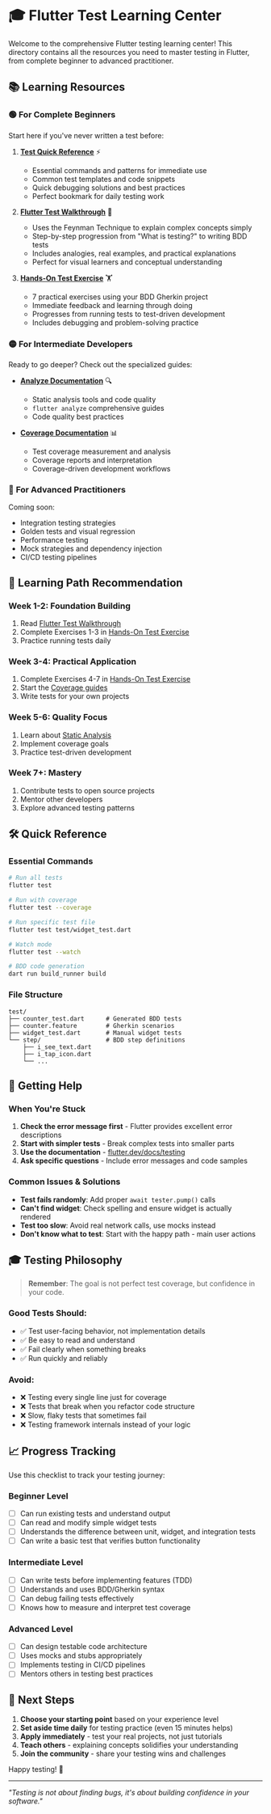 # 🎓 Flutter Test Learning Center

Welcome to the comprehensive Flutter testing learning center! This directory contains all the resources you need to master testing in Flutter, from complete beginner to advanced practitioner.

## 📚 Learning Resources

### 🟢 **For Complete Beginners**
Start here if you've never written a test before:

1. **[Test Quick Reference](test-quick-reference.md)** ⚡
   - Essential commands and patterns for immediate use
   - Common test templates and code snippets
   - Quick debugging solutions and best practices
   - Perfect bookmark for daily testing work

2. **[Flutter Test Walkthrough](flutter-test-walkthrough.md)** 📖
   - Uses the Feynman Technique to explain complex concepts simply
   - Step-by-step progression from "What is testing?" to writing BDD tests
   - Includes analogies, real examples, and practical explanations
   - Perfect for visual learners and conceptual understanding

3. **[Hands-On Test Exercise](hands-on-test-exercise.md)** 🏋️
   - 7 practical exercises using your BDD Gherkin project
   - Immediate feedback and learning through doing
   - Progresses from running tests to test-driven development
   - Includes debugging and problem-solving practice

### 🟡 **For Intermediate Developers**
Ready to go deeper? Check out the specialized guides:

- **[Analyze Documentation](../analyze/)** 🔍
  - Static analysis tools and code quality
  - `flutter analyze` comprehensive guides
  - Code quality best practices

- **[Coverage Documentation](../coverage/)** 📊
  - Test coverage measurement and analysis
  - Coverage reports and interpretation
  - Coverage-driven development workflows

### 🔴 **For Advanced Practitioners**
Coming soon:
- Integration testing strategies
- Golden tests and visual regression
- Performance testing
- Mock strategies and dependency injection
- CI/CD testing pipelines

## 🎯 Learning Path Recommendation

### Week 1-2: Foundation Building
1. Read [Flutter Test Walkthrough](flutter-test-walkthrough.md)
2. Complete Exercises 1-3 in [Hands-On Test Exercise](hands-on-test-exercise.md)
3. Practice running tests daily

### Week 3-4: Practical Application
1. Complete Exercises 4-7 in [Hands-On Test Exercise](hands-on-test-exercise.md)
2. Start the [Coverage guides](../coverage/coverage-README.md)
3. Write tests for your own projects

### Week 5-6: Quality Focus
1. Learn about [Static Analysis](../analyze/analyze-README.md)
2. Implement coverage goals
3. Practice test-driven development

### Week 7+: Mastery
1. Contribute tests to open source projects
2. Mentor other developers
3. Explore advanced testing patterns

## 🛠️ Quick Reference

### Essential Commands
```bash
# Run all tests
flutter test

# Run with coverage
flutter test --coverage

# Run specific test file
flutter test test/widget_test.dart

# Watch mode
flutter test --watch

# BDD code generation
dart run build_runner build
```

### File Structure
```
test/
├── counter_test.dart      # Generated BDD tests
├── counter.feature        # Gherkin scenarios
├── widget_test.dart       # Manual widget tests
└── step/                  # BDD step definitions
    ├── i_see_text.dart
    ├── i_tap_icon.dart
    └── ...
```

## 🤝 Getting Help

### When You're Stuck
1. **Check the error message first** - Flutter provides excellent error descriptions
2. **Start with simpler tests** - Break complex tests into smaller parts
3. **Use the documentation** - [flutter.dev/docs/testing](https://flutter.dev/docs/testing)
4. **Ask specific questions** - Include error messages and code samples

### Common Issues & Solutions
- **Test fails randomly**: Add proper `await tester.pump()` calls
- **Can't find widget**: Check spelling and ensure widget is actually rendered
- **Test too slow**: Avoid real network calls, use mocks instead
- **Don't know what to test**: Start with the happy path - main user actions

## 🎓 Testing Philosophy

> **Remember**: The goal is not perfect test coverage, but confidence in your code.

### Good Tests Should:
- ✅ Test user-facing behavior, not implementation details
- ✅ Be easy to read and understand
- ✅ Fail clearly when something breaks
- ✅ Run quickly and reliably

### Avoid:
- ❌ Testing every single line just for coverage
- ❌ Tests that break when you refactor code structure
- ❌ Slow, flaky tests that sometimes fail
- ❌ Testing framework internals instead of your logic

## 📈 Progress Tracking

Use this checklist to track your testing journey:

### Beginner Level
- [ ] Can run existing tests and understand output
- [ ] Can read and modify simple widget tests
- [ ] Understands the difference between unit, widget, and integration tests
- [ ] Can write a basic test that verifies button functionality

### Intermediate Level
- [ ] Can write tests before implementing features (TDD)
- [ ] Understands and uses BDD/Gherkin syntax
- [ ] Can debug failing tests effectively
- [ ] Knows how to measure and interpret test coverage

### Advanced Level
- [ ] Can design testable code architecture
- [ ] Uses mocks and stubs appropriately
- [ ] Implements testing in CI/CD pipelines
- [ ] Mentors others in testing best practices

## 🚀 Next Steps

1. **Choose your starting point** based on your experience level
2. **Set aside time daily** for testing practice (even 15 minutes helps)
3. **Apply immediately** - test your real projects, not just tutorials
4. **Teach others** - explaining concepts solidifies your understanding
5. **Join the community** - share your testing wins and challenges

Happy testing! 🎉

---

*"Testing is not about finding bugs, it's about building confidence in your software."*
